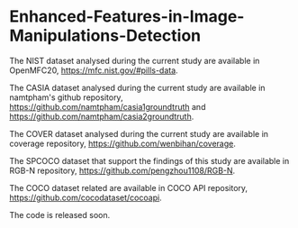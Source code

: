 # Enhanced-Features-in-Image-Manipulations-Detection

The NIST dataset analysed during the current study are available in OpenMFC20, https://mfc.nist.gov/#pills-data.

The CASIA dataset analysed during the current study are available in namtpham's github repository, https://github.com/namtpham/casia1groundtruth and https://github.com/namtpham/casia2groundtruth.

The COVER dataset analysed during the current study are available in coverage repository, https://github.com/wenbihan/coverage.

The SPCOCO dataset that support the findings of this study are available in RGB-N repository, https://github.com/pengzhou1108/RGB-N. 

The COCO dataset related are available in COCO API repository, https://github.com/cocodataset/cocoapi.


The code is released soon.
